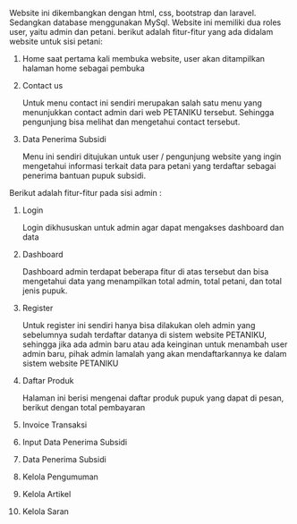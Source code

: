 Website ini dikembangkan dengan html, css, bootstrap dan laravel. Sedangkan database menggunakan MySql. Website ini memiliki dua roles user, yaitu admin dan petani. berikut adalah fitur-fitur yang ada didalam website untuk sisi petani:

1. Home
   saat pertama kali membuka website, user akan ditampilkan halaman home sebagai pembuka
    
2. Contact us
    
    Untuk menu contact ini sendiri merupakan salah satu menu yang menunjukkan contact admin dari web PETANIKU tersebut. Sehingga pengunjung bisa melihat dan mengetahui       contact tersebut.

3. Data Penerima Subsidi
    
    Menu ini sendiri ditujukan untuk user / pengunjung website yang ingin mengetahui informasi terkait data para petani yang terdaftar sebagai penerima bantuan pupuk         subsidi. 
    

Berikut adalah fitur-fitur pada sisi admin :

1. Login
    
    Login dikhususkan untuk admin agar dapat mengakses dashboard dan data
    
2. Dashboard

    Dashboard admin terdapat beberapa fitur di atas tersebut dan bisa mengetahui data yang menampilkan total admin, total petani, dan total jenis pupuk.
    
    
3. Register
    
    Untuk register ini sendiri hanya bisa dilakukan oleh admin yang sebelumnya sudah terdaftar datanya di sistem website PETANIKU, sehingga jika ada admin baru atau    ada keinginan untuk menambah user admin baru, pihak admin lamalah yang akan mendaftarkannya ke dalam sistem website PETANIKU
    
4. Daftar Produk

    Halaman ini berisi mengenai daftar produk pupuk yang dapat di pesan, berikut dengan total pembayaran

8. Invoice Transaksi
    
    

10. Input Data Penerima Subsidi
11. Data Penerima Subsidi
12. Kelola Pengumuman
13. Kelola Artikel
14. Kelola Saran
